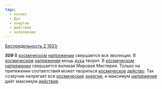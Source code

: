 ```yaml
---
tags:
  - космос
  - Дух
  - энергия
  - действие
  - напряжение
---
```


[Беспредельность 2 1931г](/agni/1931)

___509___
В [космическом](/tag/#космос) [напряжении](/tag/#напряжение) свершается вся эволюция. В [космическом](/tag/#космос) [напряжении](/tag/#напряжение) мощь [духа](/tag/#Дух) творит. В [космическом](/tag/#космос) [напряжении](/tag/#напряжение) свершается великая Мировая Мистерия. Только на притяжении соответствий может твориться [космическое](/tag/#космос) [действо](/tag/#действие). Так созвучие напрягает все [космические](/tag/#космос) [энергии](/tag/#энергия), и максимум [напряжения](/tag/#напряжение) даёт максимум [действия](/tag/#действие).   

